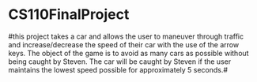 # CS110FinalProject
#this project takes a car and allows the user to maneuver through traffic and increase/decrease the speed of their car with the use of the arrow keys.  The object of the game is to avoid as many cars as possible without being caught by Steven.  The car will be caught by Steven if the user maintains the lowest speed possible for approximately 5 seconds.#
